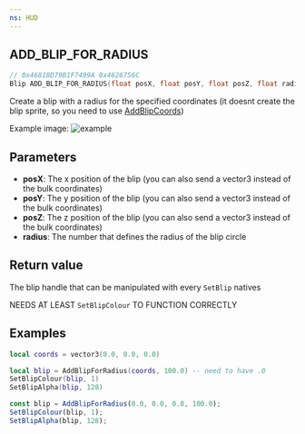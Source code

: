```yaml
---
ns: HUD
---
```

## ADD_BLIP_FOR_RADIUS

```c
// 0x46818D79B1F7499A 0x4626756C
Blip ADD_BLIP_FOR_RADIUS(float posX, float posY, float posZ, float radius);
```
Create a blip with a radius for the specified coordinates (it doesnt create the blip sprite, so you need to use [AddBlipCoords](#_0xC6F43D0E))

Example image:
![example](https://i.imgur.com/9hQl3DB.png)

## Parameters
* **posX**: The x position of the blip (you can also send a vector3 instead of the bulk coordinates)
* **posY**: The y position of the blip (you can also send a vector3 instead of the bulk coordinates)
* **posZ**: The z position of the blip (you can also send a vector3 instead of the bulk coordinates)
* **radius**: The number that defines the radius of the blip circle

## Return value
The blip handle that can be manipulated with every `SetBlip` natives

NEEDS AT LEAST `SetBlipColour` TO FUNCTION CORRECTLY


## Examples
```lua
local coords = vector3(0.0, 0.0, 0.0)

local blip = AddBlipForRadius(coords, 100.0) -- need to have .0
SetBlipColour(blip, 1)
SetBlipAlpha(blip, 128)
```

```js  
const blip = AddBlipForRadius(0.0, 0.0, 0.0, 100.0);
SetBlipColour(blip, 1);
SetBlipAlpha(blip, 128);
```
